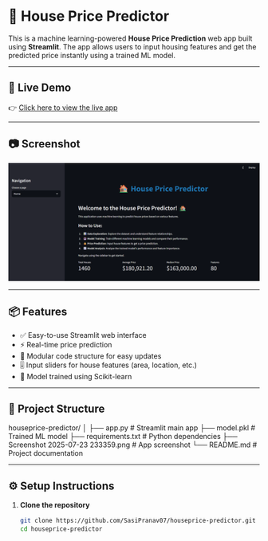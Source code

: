# 🏡 House Price Predictor

This is a machine learning-powered **House Price Prediction** web app built using **Streamlit**. The app allows users to input housing features and get the predicted price instantly using a trained ML model.

---

## 🚀 Live Demo

👉 [Click here to view the live app](https://houseprice-predictor-bhgc47z88njr6tvetty2rt.streamlit.app/)

---

## 📷 Screenshot

![App Screenshot](Screenshot%202025-07-23%20233359.png)

---

## 📦 Features

- ✅ Easy-to-use Streamlit web interface  
- ⚡ Real-time price prediction  
- 🔄 Modular code structure for easy updates  
- 🎚️ Input sliders for house features (area, location, etc.)  
- 🧠 Model trained using Scikit-learn  

---

## 📁 Project Structure

houseprice-predictor/
│
├── app.py # Streamlit main app
├── model.pkl # Trained ML model
├── requirements.txt # Python dependencies
├── Screenshot 2025-07-23 233359.png # App screenshot
└── README.md # Project documentation

---

## ⚙️ Setup Instructions

1. **Clone the repository**  
   ```bash
   git clone https://github.com/SasiPranav07/houseprice-predictor.git
   cd houseprice-predictor
